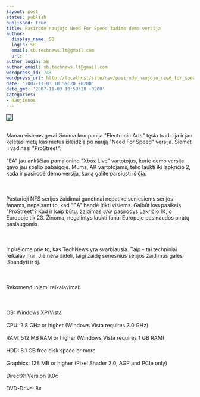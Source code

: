 ```yaml
---
layout: post
status: publish
published: true
title: Pasirodė naujojo Need For Speed žadimo demo versija
author:
  display_name: SB
  login: SB
  email: sb.technews.lt@gmail.com
  url: ''
author_login: SB
author_email: sb.technews.lt@gmail.com
wordpress_id: 743
wordpress_url: http://localhost/site/new/pasirode_naujojo_need_for_speed_zadimo_demo_versija/
date: '2007-11-03 10:59:20 +0200'
date_gmt: '2007-11-03 10:59:20 +0200'
categories:
- Naujienos
---
```

<div class="imgright"><img src="http://tbn0.google.com/images?q=tbn:DHZ40bIFlBhTuM:http://www.techshout.com/images/nfs-prostreet.jpg" border="1"></div>
<p><br>Manau visiems gerai žinoma kompanija &quot;Electronic Arts&quot; tęsia tradicija ir jau keletas metų kas metus išleidžia po naują &quot;Need For Speed&quot; versija. Šiemet ji vadinasi &quot;ProStreet&quot;.<br />
<br>&quot;EA&quot; jau ankščiau pamalonino &quot;Xbox Live&quot; vartotojus, kurie demo versija gavo jau spalio pabaigoje. Mums, AK vartotojams, teko laukti iki lapkričio 2, kada ir pasirodė demo versija, kurią galite parsiųsti iš <a class="ns" href="http://www.gamershell.com/download_21822.shtml">čia</a>.<br />
<br><br />
<br>Pastarieji NFS serijos žaidimai ganėtinai nepatiko seniesiems serijos fanams, nepaisant to, kad &quot;EA&quot; bandė įtikti visiems. Galbūt kas pasikeis &quot;ProStreet&quot;? Kad ir kaip būtų, žaidimas JAV pasirodys Lakričio 14, o Europoje tik 23. Žinoma, negalintys laukti fanai Europoje pasinaudos piratų paslaugomis.<br />
<br><br />
<br>Ir pirėjome prie to, kas TechNews yra svarbiausia. Taip - tai techniniai reikalavimai. Jie nėra dideli, taigi žaidę senesnius serijos žaidimus galės išbandyti ir šį.<br />
<br><br />
<br>Rekomenduojami reikalavimai:<br />
<br><br />
<br>OS: Windows XP/Vista<br />
<br>CPU: 2.8 GHz or higher (Windows Vista requires 3.0 GHz)<br />
<br>RAM: 512 MB RAM or higher (Windows Vista requires 1 GB RAM)<br />
<br>HDD: 8.1 GB free disk space or more<br />
<br>Graphics: 128 MB or higher (Pixel Shader 2.0, AGP and PCIe only)<br />
<br>DirectX: Version 9.0c<br />
<br>DVD-Drive: 8x<br />
<br></p>
